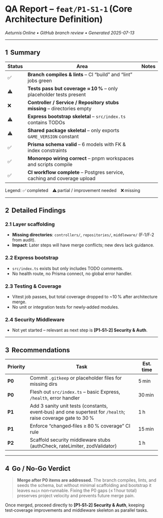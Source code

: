 # QA Report – `feat/P1‑S1‑1` (Core Architecture Definition)

_Aeturnis Online • GitHub branch review • Generated 2025-07-13_

---

## 1  Summary

| Status | Area                                                                     | Notes |
| ------ | ------------------------------------------------------------------------ | ----- |
| ✅     | **Branch compiles & lints** – CI “build” and “lint” jobs green           |
| ⚠️     | **Tests pass but coverage ≈ 10 %** – only placeholder tests present      |
| ❌     | **Controller / Service / Repository stubs missing** – directories empty  |
| ⚠️     | **Express bootstrap skeletal** – `src/index.ts` contains TODOs           |
| ⚠️     | **Shared package skeletal** – only exports `GAME_VERSION` constant       |
| ✅     | **Prisma schema valid** – 6 models with FK & index constraints           |
| ✅     | **Monorepo wiring correct** – pnpm workspaces and scripts compile        |
| ✅     | **CI workflow complete** – Postgres service, caching and coverage upload |

Legend: ✅ completed ⚠️ partial / improvement needed ❌ missing

---

## 2  Detailed Findings

### 2.1 Layer scaffolding

- **Missing directories**: `controllers/`, `repositories/`, `middleware/`
  (F‑1/F‑2 from audit).
- **Impact**: Later steps will have merge conflicts; new devs lack guidance.

### 2.2 Express bootstrap

- `src/index.ts` exists but only includes TODO comments.
- No health route, no Prisma connect, no global error handler.

### 2.3 Testing & Coverage

- Vitest job passes, but total coverage dropped to ~10 % after architecture
  merge.
- No unit or integration tests for newly‑added modules.

### 2.4 Security Middleware

- Not yet started – relevant as next step is **[P1‑S1‑2] Security & Auth**.

---

## 3  Recommendations

| Priority | Task                                                                                                        | Est. time |
| -------- | ----------------------------------------------------------------------------------------------------------- | --------- |
| **P0**   | Commit `.gitkeep` or placeholder files for missing dirs                                                     | 5 min     |
| **P0**   | Flesh out `src/index.ts` – basic Express, `/health`, error handler                                          | 30 min    |
| **P1**   | Add 3 sanity unit tests (constants, event‑bus) and one supertest for `/health`; raise coverage gate to 30 % | 1 h       |
| **P1**   | Enforce “changed‑files ≥ 80 % coverage” CI rule                                                             | 15 min    |
| **P2**   | Scaffold security middleware stubs (authCheck, rateLimiter, zodValidator)                                   | 1 h       |

---

## 4  Go / No‑Go Verdict

> **Merge after P0 items are addressed.** The branch compiles, lints, and seeds
> the schema, but without minimal scaffolding and bootstrap it leaves `main`
> non‑runnable. Fixing the P0 gaps (≤ 1 hour total) preserves project velocity
> and prevents future merge pain.

Once merged, proceed directly to **[P1‑S1‑2] Security & Auth**, keeping
test‑coverage improvements and middleware skeleton as parallel tasks.

